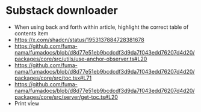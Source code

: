 # Substack downloader

- When using back and forth within article, highlight the correct table of contents item
- https://x.com/shadcn/status/1953137884728381678
- https://github.com/fuma-nama/fumadocs/blob/d8d77e51eb9bcdcdf3d9da7f043edd76207d4d20/packages/core/src/utils/use-anchor-observer.ts#L20
- https://github.com/fuma-nama/fumadocs/blob/d8d77e51eb9bcdcdf3d9da7f043edd76207d4d20/packages/core/src/toc.tsx#L71
- https://github.com/fuma-nama/fumadocs/blob/d8d77e51eb9bcdcdf3d9da7f043edd76207d4d20/packages/core/src/server/get-toc.ts#L20
- Print view